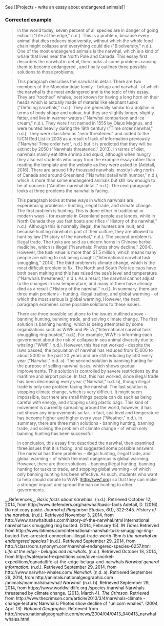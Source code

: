 See [[Projects - write an essay about endangered animals]]
 


### Corrected example
>In the world today, seven percent of all species are in danger of going extinct ("Life at the edge," n.d.). This is a problem, because every animal that dies reduces biodiversity, without which the whole food chain might collapse and everything could die ("Biodiversity," n.d.). One of the most endangered animals is the narwhal, which is a kind of whale that lives near the North Pole and Canada. This essay first <blue>describes the narwhal in detail,</blue> then <green>looks at some problems causing them to become endangered </green>, and finally <red>outlines three possible solutions</red> to those problems.  

>This paragraph <blue> describes the narwhal in detail. There are two members of the Monodontidae family - beluga and narwhal - of which the narwhal is the most endangered and is the topic of this essay. They are "toothed" whales, best known for having a long horn on their heads which is actually made of material like elephant tusks ("Defining narwhals," n.d.). They are generally similar to a dolphin in terms of body shape and colour, but they are slightly longer, slightly fatter, and live in warmer waters ("Narwhal comparison and ice cream," n.d.).   They were first named in 1555 by Olaus Magnus, and were hunted heavily during the 19th century ("Time order narwhal," n.d.). They were classified as "near threatened" and added to the IUCN Red List in 2008 as a result of lack of information previously ("Narwhal Time order two", n.d.) but it is predicted that they will be extinct by 2050 ("Narwhals threatened," 2013). In terms of diet, narwhals mainly eat little shrimp and squid, although when hungry they also eat students who copy from the example essay rather than reading the template and the website as they were asked to (Adetail, 2016). There are around fifty thousand narwhals, mostly living north of Canada and around Greenland ("Narwhal detail with number," n.d.), which is more than some endangered animals but still low enough to be of concern ("Another narwhal detail," n.d.). The next paragraph looks at three problems the narwhal is facing. </blue>

>This paragraph <green> looks at three ways in which narwhals are experiencing problems -  hunting, illegal trade, and climate change. The first problem is hunting. This is done either in traditional or modern ways - for example in Greenland people use lances, while in North Canada they use fast boats and rifles ("History of the narwhal," n.d.). Although this is normally illegal, the hunters are Inuit, and because hunting narwhal is part of their culture, they are allowed to hunt by law ("History of the narwhal," n.d.). The second problem is illegal trade. The tusks are sold as unicorn horns in Chinese herbal medicine, which is illegal ("Narwhals: Photos show decline," 2004). However, the tusk value is more than $1.5 million, which means many people are willing to risk being caught ("International narwhal tusk smuggling," 2014). The third problem is climate change, which is the most difficult problem to fix. The North and South Pole ice caps have both been melting and this has raised the sea’s level and temperature ("Narwhals threatened," n.d.). As a result, the narwhal cannot adjust to the changes in sea temperature, and many of them have already died as a result ("History of the narwhal," n.d.). In summary, there are three main problems - hunting, illegal trading, and global warming - of which the most serious is global warming. However, the next paragraph examines some possible solutions to these issues.</green>

>There are <red>three possible solutions to the issues outlined above - banning hunting, banning trade, and solving climate change. The first solution is banning hunting, which is being attempted by some organizations such as WWF and PETA ("International narwhal tusk smuggling ring busted," n.d.). For example, WWF is informing each government about the risk of collapse in sea animal diversity due to whaling ("WWF," n.d.). However, this has not worked - despite the laws passed, the population of narwhal has reduced from 15,000 to about 5000 in the past 20 years and are still reducing by 500 every year ("Narwhal," n.d. a). The second solution is banning hunting for the purpose of selling narwhal tusks, which shows gradual improvements. This solution is controlled by severe restrictions by the maritime and airport police. In fact, this has worked, since illegal trade has been decreasing every year ("Narwhal," n.d. b), though illegal trade is only one problem facing the narwhal. The last solution is stopping climate change, which is very difficult. It might seem impossible, but there are small things people can do such as being careful with energy, and stopping using plastic bags. This kind of movement is currently spreading around the world, however, it has not shown any improvements so far. In fact, sea level and temperature has become higher and higher every year ("Weather," n.d.). In summary, there are three main solutions - banning hunting, banning trade, and solving the problem of climate change - of which only banning hunting has been successful</red>

>In conclusion, this essay first described the narwhal, then examined three issues that it is facing, and suggested some possible answers. The narwhal has three problems – illegal hunting, illegal trade, and global warming - of which the most dangerous is global warming. However, there are three solutions - banning illegal hunting, banning hunting for tusks to trade, and stopping global warming - of which only banning hunting has been effective. As such, students who want to help should donate to WWF (http://wwf.org) so that they can make a stronger impact and spread the ban on hunting to other governments.
 
 
 
<ref>
__References__
<em>Basic facts about narwhals.</em> (n.d.). Retrieved October 12, 2014, from http://www.defenders.org/narwhal/basic-facts
Adetail, D. (2016). Do not copy paste. <em>Journal of Plagiarism Studies, 6</em>(1), 322-345.
<em>History of the narwhal.</em> (n.d.). Retrieved November 3, 2014, from http://www.narwhaltusks.com/history-of-the-narwhal.html
International narwhal tusk smuggling ring busted. (2014, February 15). <em>IN Times.</em>Retrieved from http://www.ibtimes.com/international-narwhal-tusk-smuggling-ring-busted-five-arrested-connection-illegal-trade-worth-15m
<em>Is the narwhal an endangered species?</em> (n.d.). Retrieved September 29, 2014, from http://classroom.synonym.com/narwhal-endangered-species-6257.html
<em>Life at the edge - belugas and narwhals.</em> (n.d.). Retrieved October 18, 2014, from http://waterproof-expeditions.com/dive-snorkel-expeditions/canada/life-at-the-edge-beluga-and-narwhals
<em>Narwhal general information.</em> (n.d.). Retrieved September 29, 2014, from http://www.narwhal-whales.com/
<em>Narwhal.</em> (n.d. a). Retrieved September 29, 2014, from http://animals.nationalgeographic.com /animals/mammals/narwhal/
<em>Narwhal.</em> (n.d. b). Retrieved September 29, 2014, from https://www.worldwildlife.org /species /narwhal
Narwhals threatened by climate change. (2013, March 4). <em>The Crimson. </em>Retrieved from http://www.thecrimson.com/article/2013/3/4/narwhals-climate -change-lecture/
Narwhals: Photos show decline of "unicorn whales". (2004, April 13). <em>National Geographic.</em> Retrieved from http://news.nationalgeographic.com/news/2004/04/0413_040413_narwhalwhales.html



</small></ref>

